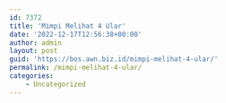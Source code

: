 ```yaml
---
id: 7372
title: 'Mimpi Melihat 4 Ular'
date: '2022-12-17T12:56:38+00:00'
author: admin
layout: post
guid: 'https://bos.awn.biz.id/mimpi-melihat-4-ular/'
permalink: /mimpi-melihat-4-ular/
categories:
    - Uncategorized
---
```


